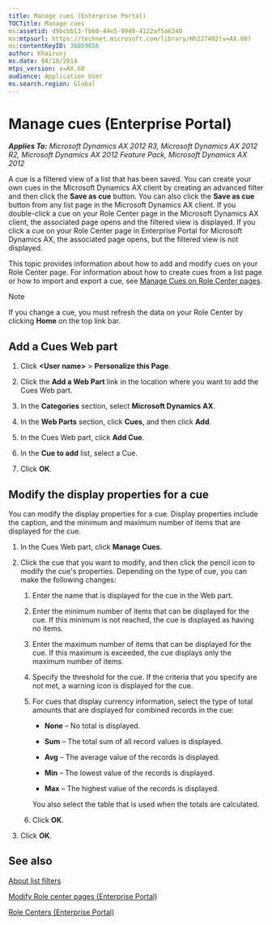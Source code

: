```yaml
---
title: Manage cues (Enterprise Portal)
TOCTitle: Manage cues
ms:assetid: d9bcbb13-fb60-44e5-9948-4122af5a6240
ms:mtpsurl: https://technet.microsoft.com/library/Hh227402(v=AX.60)
ms:contentKeyID: 36059656
author: Khairunj
ms.date: 04/18/2014
mtps_version: v=AX.60
audience: Application User
ms.search.region: Global
---
```


# Manage cues (Enterprise Portal) 


_**Applies To:** Microsoft Dynamics AX 2012 R3, Microsoft Dynamics AX 2012 R2, Microsoft Dynamics AX 2012 Feature Pack, Microsoft Dynamics AX 2012_

A cue is a filtered view of a list that has been saved. You can create your own cues in the Microsoft Dynamics AX client by creating an advanced filter and then click the **Save as cue** button. You can also click the **Save as cue** button from any list page in the Microsoft Dynamics AX client. If you double-click a cue on your Role Center page in the Microsoft Dynamics AX client, the associated page opens and the filtered view is displayed. If you click a cue on your Role Center page in Enterprise Portal for Microsoft Dynamics AX, the associated page opens, but the filtered view is not displayed.

This topic provides information about how to add and modify cues on your Role Center page. For information about how to create cues from a list page or how to import and export a cue, see [Manage Cues on Role Center pages](manage-cues-on-role-center-pages.md).


> [!NOTE]
> <P>If you change a cue, you must refresh the data on your Role Center by clicking <STRONG>Home</STRONG> on the top link bar.</P>



## Add a Cues Web part

1.  Click **\<User name\>** \> **Personalize this Page**.

2.  Click the **Add a Web Part** link in the location where you want to add the Cues Web part.

3.  In the **Categories** section, select **Microsoft Dynamics AX**.

4.  In the **Web Parts** section, click **Cues**, and then click **Add**.

5.  In the Cues Web part, click **Add Cue**.

6.  In the **Cue to add** list, select a Cue.

7.  Click **OK**.

## Modify the display properties for a cue

You can modify the display properties for a cue. Display properties include the caption, and the minimum and maximum number of items that are displayed for the cue.

1.  In the Cues Web part, click **Manage Cues**.

2.  Click the cue that you want to modify, and then click the pencil icon to modify the cue's properties. Depending on the type of cue, you can make the following changes:
    
    1.  Enter the name that is displayed for the cue in the Web part.
    
    2.  Enter the minimum number of items that can be displayed for the cue. If this minimum is not reached, the cue is displayed as having no items.
    
    3.  Enter the maximum number of items that can be displayed for the cue. If this maximum is exceeded, the cue displays only the maximum number of items.
    
    4.  Specify the threshold for the cue. If the criteria that you specify are not met, a warning icon is displayed for the cue.
    
    5.  For cues that display currency information, select the type of total amounts that are displayed for combined records in the cue:
        
          - **None** – No total is displayed.
        
          - **Sum** – The total sum of all record values is displayed.
        
          - **Avg** – The average value of the records is displayed.
        
          - **Min** – The lowest value of the records is displayed.
        
          - **Max** – The highest value of the records is displayed.
        
        You also select the table that is used when the totals are calculated.
    
    6.  Click **OK**.

3.  Click **OK**.

## See also

[About list filters](about-list-filters.md)

[Modify Role center pages (Enterprise Portal)](modify-role-center-pages-enterprise-portal.md)

[Role Centers (Enterprise Portal)](role-centers-enterprise-portal.md)

  


